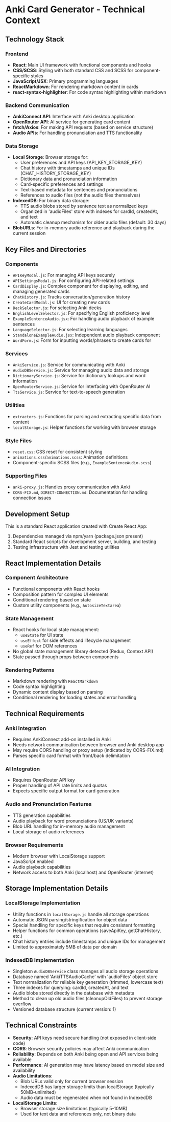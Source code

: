 # Anki Card Generator - Technical Context

## Technology Stack

### Frontend
- **React**: Main UI framework with functional components and hooks
- **CSS/SCSS**: Styling with both standard CSS and SCSS for component-specific styles
- **JavaScript/JSX**: Primary programming languages
- **ReactMarkdown**: For rendering markdown content in cards
- **react-syntax-highlighter**: For code syntax highlighting within markdown

### Backend Communication
- **AnkiConnect API**: Interface with Anki desktop application
- **OpenRouter API**: AI service for generating card content
- **fetch/Axios**: For making API requests (based on service structure)
- **Audio APIs**: For handling pronunciation and TTS functionality

### Data Storage
- **Local Storage**: Browser storage for:
  - User preferences and API keys (API_KEY_STORAGE_KEY)
  - Chat history with timestamps and unique IDs (CHAT_HISTORY_STORAGE_KEY)
  - Dictionary data and pronunciation information
  - Card-specific preferences and settings
  - Text-based metadata for sentences and pronunciations
  - References to audio files (not the audio files themselves)
- **IndexedDB**: For binary data storage:
  - TTS audio blobs stored by sentence text as normalized keys
  - Organized in 'audioFiles' store with indexes for cardId, createdAt, and text
  - Automatic cleanup mechanism for older audio files (default: 30 days)
- **BlobURLs**: For in-memory audio reference and playback during the current session

## Key Files and Directories

### Components
- `APIKeyModal.js`: For managing API keys securely
- `APISettingsModal.js`: For configuring API-related settings
- `CardDisplay.js`: Complex component for displaying, editing, and managing generated cards
- `ChatHistory.js`: Tracks conversation/generation history
- `CreateCardModal.js`: UI for creating new cards
- `DeckSelector.js`: For selecting Anki decks
- `EnglishLevelSelector.js`: For specifying English proficiency level
- `ExampleSentenceAudio.jsx`: For handling audio playback of example sentences
- `LanguageSelector.js`: For selecting learning languages
- `StandaloneExampleAudio.jsx`: Independent audio playback component
- `WordForm.js`: Form for inputting words/phrases to create cards for

### Services
- `AnkiService.js`: Service for communicating with Anki
- `AudioDBService.js`: Service for managing audio data and storage
- `DictionaryService.js`: Service for dictionary lookups and word information
- `OpenRouterService.js`: Service for interfacing with OpenRouter AI
- `TtsService.js`: Service for text-to-speech generation

### Utilities
- `extractors.js`: Functions for parsing and extracting specific data from content
- `localStorage.js`: Helper functions for working with browser storage

### Style Files
- `reset.css`: CSS reset for consistent styling
- `animations.css`/`animations.scss`: Animation definitions
- Component-specific SCSS files (e.g., `ExampleSentenceAudio.scss`)

### Supporting Files
- `anki-proxy.js`: Handles proxy communication with Anki
- `CORS-FIX.md`, `DIRECT-CONNECTION.md`: Documentation for handling connection issues

## Development Setup
This is a standard React application created with Create React App:

1. Dependencies managed via npm/yarn (package.json present)
2. Standard React scripts for development server, building, and testing
3. Testing infrastructure with Jest and testing utilities

## React Implementation Details

### Component Architecture
- Functional components with React hooks
- Composition pattern for complex UI elements
- Conditional rendering based on state
- Custom utility components (e.g., `AutosizeTextarea`)

### State Management
- React hooks for local state management:
  - `useState` for UI state
  - `useEffect` for side effects and lifecycle management
  - `useRef` for DOM references
- No global state management library detected (Redux, Context API)
- State passed through props between components

### Rendering Patterns
- Markdown rendering with `ReactMarkdown`
- Code syntax highlighting
- Dynamic content display based on parsing
- Conditional rendering for loading states and error handling

## Technical Requirements

### Anki Integration
- Requires AnkiConnect add-on installed in Anki
- Needs network communication between browser and Anki desktop app
- May require CORS handling or proxy setup (indicated by CORS-FIX.md)
- Parses specific card format with front/back delimitation

### AI Integration
- Requires OpenRouter API key
- Proper handling of API rate limits and quotas
- Expects specific output format for card generation

### Audio and Pronunciation Features
- TTS generation capabilities
- Audio playback for word pronunciations (US/UK variants)
- Blob URL handling for in-memory audio management
- Local storage of audio references

### Browser Requirements
- Modern browser with LocalStorage support
- JavaScript enabled
- Audio playback capabilities
- Network access to both Anki (localhost) and OpenRouter (internet)

## Storage Implementation Details

### LocalStorage Implementation
- Utility functions in `localStorage.js` handle all storage operations
- Automatic JSON parsing/stringification for object data
- Special handling for specific keys that require consistent formatting
- Helper functions for common operations (saveApiKey, getChatHistory, etc.)
- Chat history entries include timestamps and unique IDs for management
- Limited to approximately 5MB of data per domain

### IndexedDB Implementation
- Singleton `AudioDBService` class manages all audio storage operations
- Database named 'AnkiTTSAudioCache' with 'audioFiles' object store
- Text normalization for reliable key generation (trimmed, lowercase text)
- Three indexes for querying: cardId, createdAt, and text
- Audio blobs stored directly in the database with metadata
- Method to clean up old audio files (cleanupOldFiles) to prevent storage overflow
- Versioned database structure (current version: 1)

## Technical Constraints
- **Security**: API keys need secure handling (not exposed in client-side code)
- **CORS**: Browser security policies may affect Anki communication
- **Reliability**: Depends on both Anki being open and API services being available
- **Performance**: AI generation may have latency based on model size and availability
- **Audio Limitations**: 
  - Blob URLs valid only for current browser session
  - IndexedDB has larger storage limits than localStorage (typically 50MB-unlimited)
  - Audio data must be regenerated when not found in IndexedDB
- **LocalStorage Limits**: 
  - Browser storage size limitations (typically 5-10MB)
  - Used for text data and references only, not binary data
